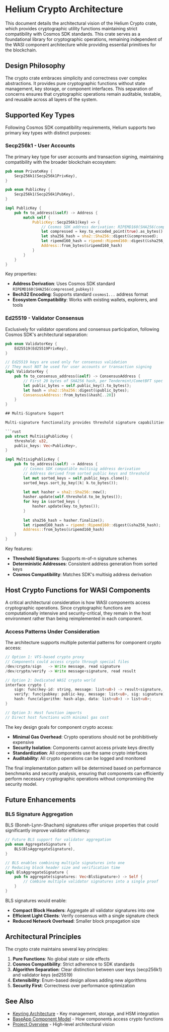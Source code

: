 # Helium Crypto Architecture

This document details the architectural vision of the Helium Crypto crate, which provides cryptographic utility functions maintaining strict compatibility with Cosmos SDK standards. This crate serves as a foundational library for cryptographic operations, remaining independent of the WASI component architecture while providing essential primitives for the blockchain.

## Design Philosophy

The crypto crate embraces simplicity and correctness over complex abstractions. It provides pure cryptographic functions without state management, key storage, or component interfaces. This separation of concerns ensures that cryptographic operations remain auditable, testable, and reusable across all layers of the system.

## Supported Key Types

Following Cosmos SDK compatibility requirements, Helium supports two primary key types with distinct purposes:

### Secp256k1 - User Accounts
The primary key type for user accounts and transaction signing, maintaining compatibility with the broader blockchain ecosystem:

```rust
pub enum PrivateKey {
    Secp256k1(Secp256k1PrivKey),
}

pub enum PublicKey {
    Secp256k1(Secp256k1PubKey),
}

impl PublicKey {
    pub fn to_address(&self) -> Address {
        match self {
            PublicKey::Secp256k1(key) => {
                // Cosmos SDK address derivation: RIPEMD160(SHA256(compressed_pubkey))
                let compressed = key.to_encoded_point(true).as_bytes().to_vec();
                let sha256_hash = sha2::Sha256::digest(&compressed);
                let ripemd160_hash = ripemd::Ripemd160::digest(&sha256_hash);
                Address::from_bytes(&ripemd160_hash)
            }
        }
    }
}
```

Key properties:
- **Address Derivation**: Uses Cosmos SDK standard `RIPEMD160(SHA256(compressed_pubkey))`
- **Bech32 Encoding**: Supports standard `cosmos1...` address format
- **Ecosystem Compatibility**: Works with existing wallets, explorers, and tools

### Ed25519 - Validator Consensus
Exclusively for validator operations and consensus participation, following Cosmos SDK's architectural separation:

```rust
pub enum ValidatorKey {
    Ed25519(Ed25519PrivKey),
}

// Ed25519 keys are used only for consensus validation
// They must NOT be used for user accounts or transaction signing
impl ValidatorKey {
    pub fn to_consensus_address(&self) -> ConsensusAddress {
        // First 20 bytes of SHA256 hash, per Tendermint/CometBFT spec
        let public_bytes = self.public_key().to_bytes();
        let hash = sha2::Sha256::digest(&public_bytes);
        ConsensusAddress::from_bytes(&hash[..20])
    }
}

## Multi-Signature Support

Multi-signature functionality provides threshold signature capabilities for enhanced security and governance operations:

```rust
pub struct MultisigPublicKey {
    threshold: u32,
    public_keys: Vec<PublicKey>,
}

impl MultisigPublicKey {
    pub fn to_address(&self) -> Address {
        // Cosmos SDK compatible multisig address derivation
        // Address derived from sorted public keys and threshold
        let mut sorted_keys = self.public_keys.clone();
        sorted_keys.sort_by_key(|k| k.to_bytes());
        
        let mut hasher = sha2::Sha256::new();
        hasher.update(self.threshold.to_be_bytes());
        for key in &sorted_keys {
            hasher.update(key.to_bytes());
        }
        
        let sha256_hash = hasher.finalize();
        let ripemd160_hash = ripemd::Ripemd160::digest(&sha256_hash);
        Address::from_bytes(&ripemd160_hash)
    }
}
```

Key features:
- **Threshold Signatures**: Supports m-of-n signature schemes
- **Deterministic Addresses**: Consistent address generation from sorted keys
- **Cosmos Compatibility**: Matches SDK's multisig address derivation

## Host Crypto Functions for WASI Components

A critical architectural consideration is how WASI components access cryptographic operations. Since cryptographic functions are computationally intensive and security-critical, they remain in the host environment rather than being reimplemented in each component.

### Access Patterns Under Consideration

The architecture supports multiple potential patterns for component crypto access:

```rust
// Option 1: VFS-based crypto proxy
// Components could access crypto through special files
/dev/crypto/sign   -> Write message, read signature
/dev/crypto/verify -> Write message+signature, read result

// Option 2: Dedicated WASI crypto world
interface crypto {
    sign: func(key-id: string, message: list<u8>) -> result<signature, error>;
    verify: func(pubkey: public-key, message: list<u8>, sig: signature) -> bool;
    hash: func(algorithm: hash-algo, data: list<u8>) -> list<u8>;
}

// Option 3: Host function imports
// Direct host functions with minimal gas cost
```

The key design goals for component crypto access:
- **Minimal Gas Overhead**: Crypto operations should not be prohibitively expensive
- **Security Isolation**: Components cannot access private keys directly
- **Standardization**: All components use the same crypto interfaces
- **Auditability**: All crypto operations can be logged and monitored

The final implementation pattern will be determined based on performance benchmarks and security analysis, ensuring that components can efficiently perform necessary cryptographic operations without compromising the security model.

## Future Enhancements

### BLS Signature Aggregation

BLS (Boneh-Lynn-Shacham) signatures offer unique properties that could significantly improve validator efficiency:

```rust
// Future BLS support for validator aggregation
pub enum AggregateSignature {
    BLS(BlsAggregateSignature),
}

// BLS enables combining multiple signatures into one
// Reducing block header size and verification time
impl BlsAggregateSignature {
    pub fn aggregate(signatures: Vec<BlsSignature>) -> Self {
        // Combine multiple validator signatures into a single proof
    }
}
```

BLS signatures would enable:
- **Compact Block Headers**: Aggregate all validator signatures into one
- **Efficient Light Clients**: Verify consensus with a single signature check  
- **Reduced Network Overhead**: Smaller block propagation size

## Architectural Principles

The crypto crate maintains several key principles:

1. **Pure Functions**: No global state or side effects
2. **Cosmos Compatibility**: Strict adherence to SDK standards
3. **Algorithm Separation**: Clear distinction between user keys (secp256k1) and validator keys (ed25519)
4. **Extensibility**: Enum-based design allows adding new algorithms
5. **Security First**: Correctness over performance optimization

## See Also

- [Keyring Architecture](../helium-keyring/PLAN.md) - Key management, storage, and HSM integration
- [BaseApp Component Model](../helium-baseapp/PLAN.md) - How components access crypto functions
- [Project Overview](../../PLAN.md) - High-level architectural vision